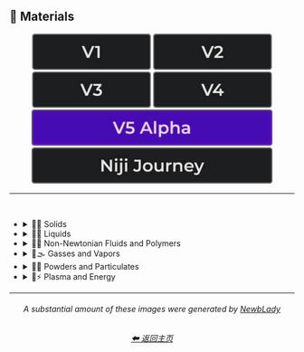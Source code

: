 <h2>🧱 Materials</h2>

<div align="center">

[<img src="/Images/Repo_Parts/Buttons/Version_Buttons/button_version_V1_inactive.webp?raw=true" alt="MidJourney V1" height="64" />](/Pages/MJ_V1/Style_Pages/Sphere/Materials.md)
[<img src="/Images/Repo_Parts/Buttons/Version_Buttons/button_version_V2_inactive.webp?raw=true" alt="MidJourney V2" height="64" />](/Pages/MJ_V2/Style_Pages/Sphere/Materials.md)
[<img src="/Images/Repo_Parts/Buttons/Version_Buttons/button_version_V3_inactive.webp?raw=true" alt="MidJourney V3" height="64" />](/Pages/MJ_V3/Style_Pages/Just_The_Style/Materials.md)
[<img src="/Images/Repo_Parts/Buttons/Version_Buttons/button_version_V4_inactive.webp?raw=true" alt="MidJourney V4" height="64" />](/Pages/MJ_V4/Style_Pages/Just_The_Style/Materials.md)
<br>
[<img src="/Images/Repo_Parts/Buttons/Version_Buttons/button_version_V5_Alpha_active_half.webp?raw=true" alt="MidJourney V5" height="64" />](/Pages/MJ_V5/Style_Pages/Just_The_Style/Materials.md)
[<img src="/Images/Repo_Parts/Buttons/Version_Buttons/button_version_niji_inactive_half.webp?raw=true" alt="Niji Journey" height="64" />](/Pages/Niji_Journey/Style_Pages/Materials.md)


</div>

<hr>
<br>


- <details><summary>🧱💎 Solids</summary><p>

  - <details><summary>🧱🌳 Wood and Paper</summary><p><div align="center">

	| Wooden |
	| :-: |
	| <img src="/Images/MJ_V5/V5_Alpha_1/Midjourney_Styles/Wooden.webp?raw=true" width="256" /> |

	<br>

	| Plywood | Particle-Board | Hardboard |
	| :-: | :-: | :-: |
	| <img src="/Images/MJ_V5/V5_Alpha_1/Midjourney_Styles/Plywood.webp?raw=true" width="256" /> | <img src="/Images/MJ_V5/V5_Alpha_1/Midjourney_Styles/Particle-Board.webp?raw=true" width="256" /> | <img src="/Images/MJ_V5/V5_Alpha_1/Midjourney_Styles/Hardboard.webp?raw=true" width="256" /> |

	<br>
	
	| Lumber | Planks | Wooden Planks |
	| :-: | :-: | :-: |
	| <img src="/Images/MJ_V5/V5_Alpha_1/Midjourney_Styles/Lumber.webp?raw=true" width="256" /> | <img src="/Images/MJ_V5/V5_Alpha_1/Midjourney_Styles/Planks.webp?raw=true" width="256" /> | <img src="/Images/MJ_V5/V5_Alpha_1/Midjourney_Styles/Wooden_Planks.webp?raw=true" width="256" /> |

	<br>
	
	| Cork | Sawdust | Nailed-Wood |
	| :-: | :-: | :-: |
	| <img src="/Images/MJ_V5/V5_Alpha_1/Midjourney_Styles/Cork.webp?raw=true" width="256" /> | <img src="/Images/MJ_V5/V5_Alpha_1/Midjourney_Styles/Sawdust.webp?raw=true" width="256" /> | <img src="/Images/MJ_V5/V5_Alpha_1/Midjourney_Styles/Nailed-Wood.webp?raw=true" width="256" /> |
	
	<br>

	| Wood Veneer | Spalting | Petrified Wood |
	| :-: | :-: | :-: |
	| <img src="/Images/MJ_V5/V5_Alpha_1/Midjourney_Styles/Wood_Veneer.webp?raw=true" width="256" /> | <img src="/Images/MJ_V5/V5_Alpha_1/Midjourney_Styles/Spalting.webp?raw=true" width="256" /> | <img src="/Images/MJ_V5/V5_Alpha_1/Midjourney_Styles/Petrified_Wood.webp?raw=true" width="256" /> |

	<br>
	
	| Oak-Wood | Maple-Wood | Acacia-Wood |
	| :-: | :-: | :-: |
	| <img src="/Images/MJ_V5/V5_Alpha_1/Midjourney_Styles/Oak-Wood.webp?raw=true" width="256" /> | <img src="/Images/MJ_V5/V5_Alpha_1/Midjourney_Styles/Maple-Wood.webp?raw=true" width="256" /> | <img src="/Images/MJ_V5/V5_Alpha_1/Midjourney_Styles/Acacia-Wood.webp?raw=true" width="256" /> |
	
	<br>
	
	| Pine-Wood | Cherry-Wood | Birch-Wood |
	| :-: | :-: | :-: |
	| <img src="/Images/MJ_V5/V5_Alpha_1/Midjourney_Styles/Pine-Wood.webp?raw=true" width="256" /> | <img src="/Images/MJ_V5/V5_Alpha_1/Midjourney_Styles/Cherry-Wood.webp?raw=true" width="256" /> | <img src="/Images/MJ_V5/V5_Alpha_1/Midjourney_Styles/Birch-Wood.webp?raw=true" width="256" /> |

	<br>
	
	| Cedar-Wood | Wood-Stain | Wooden Fence |
	| :-: | :-: | :-: |
	| <img src="/Images/MJ_V5/V5_Alpha_1/Midjourney_Styles/Cedar-Wood.webp?raw=true" width="256" /> | <img src="/Images/MJ_V5/V5_Alpha_1/Midjourney_Styles/Wood-Stain.webp?raw=true" width="256" /> | <img src="/Images/MJ_V5/V5_Alpha_1/Midjourney_Styles/Wooden_Fence.webp?raw=true" width="256" /> |
	
	<br>
	
	| Containerboard |
	| :-: |
	| <img src="/Images/MJ_V5/V5_Alpha_1/Midjourney_Styles/Containerboard.webp?raw=true" width="256" /> |

	<br>
	
	| Cardboard | Corrugated Fiberboard | Paperboard |
	| :-: | :-: | :-: |
	| <img src="/Images/MJ_V5/V5_Alpha_1/Midjourney_Styles/Cardboard.webp?raw=true" width="256" /> | <img src="/Images/MJ_V5/V5_Alpha_1/Midjourney_Styles/Corrugated_Fiberboard.webp?raw=true" width="256" /> | <img src="/Images/MJ_V5/V5_Alpha_1/Midjourney_Styles/Paperboard.webp?raw=true" width="256" /> |

	<br>
	
	| Cardstock | Paper | Construction Paper |
	| :-: | :-: | :-: |
	| <img src="/Images/MJ_V5/V5_Alpha_1/Midjourney_Styles/Cardstock.webp?raw=true" width="256" /> | <img src="/Images/MJ_V5/V5_Alpha_1/Midjourney_Styles/Paper.webp?raw=true" width="256" /> | <img src="/Images/MJ_V5/V5_Alpha_1/Midjourney_Styles/Construction_Paper.webp?raw=true" width="256" /> |

	<br>

	| Tracing Paper | Glassine | Post-It Note |
	| :-: | :-: | :-: |
	| <img src="/Images/MJ_V5/V5_Alpha_1/Midjourney_Styles/Tracing_Paper.webp?raw=true" width="256" /> | <img src="/Images/MJ_V5/V5_Alpha_1/Midjourney_Styles/Glassine.webp?raw=true" width="256" /> | <img src="/Images/MJ_V5/V5_Alpha_1/Midjourney_Styles/Post-It_Note.webp?raw=true" width="256" /> |

	<br>
	
	| Tissue Paper | Graph Paper | Kraft Paper |
	| :-: | :-: | :-: |
	| <img src="/Images/MJ_V5/V5_Alpha_1/Midjourney_Styles/Tissue_Paper.webp?raw=true" width="256" /> | <img src="/Images/MJ_V5/V5_Alpha_1/Midjourney_Styles/Graph_Paper.webp?raw=true" width="256" /> | <img src="/Images/MJ_V5/V5_Alpha_1/Midjourney_Styles/Kraft_Paper.webp?raw=true" width="256" /> |

	<br>

	| Tissue | Tissues |
	| :-: | :-: |
	| <img src="/Images/MJ_V5/V5_Alpha_1/Midjourney_Styles/Tissue.webp?raw=true" width="256" /> | <img src="/Images/MJ_V5/V5_Alpha_1/Midjourney_Styles/Tissues.webp?raw=true" width="256" /> |

	<br>

	| Wove Paper | Lokta Paper |
	| :-: | :-: |
	| <img src="/Images/MJ_V5/V5_Alpha_1/Midjourney_Styles/Wove_Paper.webp?raw=true" width="256" /> | <img src="/Images/MJ_V5/V5_Alpha_1/Midjourney_Styles/Lokta_Paper.webp?raw=true" width="256" /> |

	<br>


	| Washi | Vellum |
	| :-: | :-: |
	| <img src="/Images/MJ_V5/V5_Alpha_1/Midjourney_Styles/Washi.webp?raw=true" width="256" /> | <img src="/Images/MJ_V5/V5_Alpha_1/Midjourney_Styles/Vellum.webp?raw=true" width="256" /> |

	<br>
	
	| Papyrus | Ancient Egyptian Papyri |
	| :-: | :-: |
	| <img src="/Images/MJ_V5/V5_Alpha_1/Midjourney_Styles/Papyrus.webp?raw=true" width="256" /> | <img src="/Images/MJ_V5/V5_Alpha_1/Midjourney_Styles/Ancient_Egyptian_Papyri.webp?raw=true" width="256" /> |

	<br>

	| Manuscript Paper | Medieval Parchment |
	| :-: | :-: |
	| <img src="/Images/MJ_V5/V5_Alpha_1/Midjourney_Styles/Manuscript_Paper.webp?raw=true" width="256" /> | <img src="/Images/MJ_V5/V5_Alpha_1/Midjourney_Styles/Medieval_Parchment.webp?raw=true" width="256" /> |

	<br>
	
	| Toilet Paper | Paper Towel |
	| :-: | :-: |
	| <img src="/Images/MJ_V5/V5_Alpha_1/Midjourney_Styles/Toilet_Paper.webp?raw=true" width="256" /> | <img src="/Images/MJ_V5/V5_Alpha_1/Midjourney_Styles/Paper_Towel.webp?raw=true" width="256" /> |

	<br>
	
	| Hemp Fiber |
	| :-: |
	| <img src="/Images/MJ_V5/V5_Alpha_1/Midjourney_Styles/Hemp_Fiber.webp?raw=true" width="256" /> |

	<br>
	
	| Tar Paper |
	| :-: |
	| <img src="/Images/MJ_V5/V5_Alpha_1/Midjourney_Styles/Tar_Paper.webp?raw=true" width="256" /> |

	<br>

	| Seed Paper |
	| :-: |
	| <img src="/Images/MJ_V5/V5_Alpha_1/Midjourney_Styles/Seed_Paper.webp?raw=true" width="256" /> |

	</div></p></details>


  - <details><summary>🧱⛱ Soils</summary><p><div align="center">

	| Dust |
	| :-: |
	| <img src="/Images/MJ_V5/V5_Alpha_1/Midjourney_Styles/Dust.webp?raw=true" width="256" /> |

	</div></p></details>


  - <details><summary>🧱⛏ Stone and Minerals</summary><p><div align="center">

	| Stone | Cobblestone | Pebbles |
	| :-: | :-: | :-: |
	| <img src="/Images/MJ_V5/V5_Alpha_1/Midjourney_Styles/Stone.webp?raw=true" width="256" /> | <img src="/Images/MJ_V5/V5_Alpha_1/Midjourney_Styles/Cobblestone.webp?raw=true" width="256" /> | <img src="/Images/MJ_V5/V5_Alpha_1/Midjourney_Styles/Pebbles.webp?raw=true" width="256" /> |
	
	<br>
	
	| Rock | Rocky | Bedrock |
	| :-: | :-: | :-: |
	| <img src="/Images/MJ_V5/V5_Alpha_1/Midjourney_Styles/Rock.webp?raw=true" width="256" /> | <img src="/Images/MJ_V5/V5_Alpha_1/Midjourney_Styles/Rocky.webp?raw=true" width="256" /> | <img src="/Images/MJ_V5/V5_Alpha_1/Midjourney_Styles/Bedrock.webp?raw=true" width="256" /> |
	
	<br>
	
	| Sandstone | Basalt | Flint |
	| :-: | :-: | :-: |
	| <img src="/Images/MJ_V5/V5_Alpha_1/Midjourney_Styles/Sandstone.webp?raw=true" width="256" /> | <img src="/Images/MJ_V5/V5_Alpha_1/Midjourney_Styles/Basalt.webp?raw=true" width="256" /> | <img src="/Images/MJ_V5/V5_Alpha_1/Midjourney_Styles/Flint.webp?raw=true" width="256" /> |
	
	<br>
	
	| Marble | Gypsum | Borax |
	| :-: | :-: | :-: |
	| <img src="/Images/MJ_V5/V5_Alpha_1/Midjourney_Styles/Marble.webp?raw=true" width="256" /> | <img src="/Images/MJ_V5/V5_Alpha_1/Midjourney_Styles/Gypsum.webp?raw=true" width="256" /> | <img src="/Images/MJ_V5/V5_Alpha_1/Midjourney_Styles/Borax.webp?raw=true" width="256" /> |
	
	<br>
	
	| Granite | Diorite | Andesite |
	| :-: | :-: | :-: |
	| <img src="/Images/MJ_V5/V5_Alpha_1/Midjourney_Styles/Granite.webp?raw=true" width="256" /> | <img src="/Images/MJ_V5/V5_Alpha_1/Midjourney_Styles/Diorite.webp?raw=true" width="256" /> | <img src="/Images/MJ_V5/V5_Alpha_1/Midjourney_Styles/Andesite.webp?raw=true" width="256" /> |

	<br>
	
	| Coal | Sulfur | Slag |
	| :-: | :-: | :-: |
	| <img src="/Images/MJ_V5/V5_Alpha_1/Midjourney_Styles/Coal.webp?raw=true" width="256" /> | <img src="/Images/MJ_V5/V5_Alpha_1/Midjourney_Styles/Sulfur.webp?raw=true" width="256" /> | <img src="/Images/MJ_V5/V5_Alpha_1/Midjourney_Styles/Slag.webp?raw=true" width="256" /> |
	
	<br>

	| Slate | Limestone | Sodalime |
	| :-: | :-: | :-: |
	| <img src="/Images/MJ_V5/V5_Alpha_1/Midjourney_Styles/Slate.webp?raw=true" width="256" /> | <img src="/Images/MJ_V5/V5_Alpha_1/Midjourney_Styles/Limestone.webp?raw=true" width="256" /> | <img src="/Images/MJ_V5/V5_Alpha_1/Midjourney_Styles/Sodalime.webp?raw=true" width="256" /> |
	
	<br>
	
	| Travertine |
	| :-: |
	| <img src="/Images/MJ_V5/V5_Alpha_1/Midjourney_Styles/Travertine.webp?raw=true" width="256" /> |

	<br>
	
	| Carbon Fiber | Graphene | Carbon Nanotubes |
	| :-: | :-: | :-: |
	| <img src="/Images/MJ_V5/V5_Alpha_1/Midjourney_Styles/Carbon_Fiber.webp?raw=true" width="256" /> | <img src="/Images/MJ_V5/V5_Alpha_1/Midjourney_Styles/Graphene.webp?raw=true" width="256" /> | <img src="/Images/MJ_V5/V5_Alpha_1/Midjourney_Styles/Carbon_Nanotubes.webp?raw=true" width="256" /> |

	<br>
	
	| Concrete | Sidewalk |
	| :-: | :-: |
	| <img src="/Images/MJ_V5/V5_Alpha_1/Midjourney_Styles/Concrete.webp?raw=true" width="256" /> | <img src="/Images/MJ_V5/V5_Alpha_1/Midjourney_Styles/Sidewalk.webp?raw=true" width="256" /> |

	<br>
	
	| Asphalt | Road | Stone Tablet |
	| :-: | :-: | :-: |
	| <img src="/Images/MJ_V5/V5_Alpha_1/Midjourney_Styles/Asphalt.webp?raw=true" width="256" /> | <img src="/Images/MJ_V5/V5_Alpha_1/Midjourney_Styles/Road.webp?raw=true" width="256" /> | <img src="/Images/MJ_V5/V5_Alpha_1/Midjourney_Styles/Stone_Tablet.webp?raw=true" width="256" /> |

	<br>
	
	| Brick | Terracotta | Pottery |
	| :-: | :-: | :-: |
	| <img src="/Images/MJ_V5/V5_Alpha_1/Midjourney_Styles/Brick.webp?raw=true" width="256" /> | <img src="/Images/MJ_V5/V5_Alpha_1/Midjourney_Styles/Terracotta.webp?raw=true" width="256" /> | <img src="/Images/MJ_V5/V5_Alpha_1/Midjourney_Styles/Pottery.webp?raw=true" width="256" /> |
	
	<br>
	
	| Ceramic | Enamel | Tile |
	| :-: | :-: | :-: |
	| <img src="/Images/MJ_V5/V5_Alpha_1/Midjourney_Styles/Ceramic.webp?raw=true" width="256" /> | <img src="/Images/MJ_V5/V5_Alpha_1/Midjourney_Styles/Enamel.webp?raw=true" width="256" /> | <img src="/Images/MJ_V5/V5_Alpha_1/Midjourney_Styles/Tile.webp?raw=true" width="256" /> |
	
	<br>
	
	| Fossil |
	| :-: |
	| <img src="/Images/MJ_V5/V5_Alpha_1/Midjourney_Styles/Fossil.webp?raw=true" width="256" /> |

	</div></p></details>


  - <details><summary>🧱☄ Meteorite and Geode</summary><p><div align="center">

	| Meteorite |
	| :-: |
	| <img src="/Images/MJ_V5/V5_Alpha_1/Midjourney_Styles/Meteorite.webp?raw=true" width="256" /> |

	<br>

	| Fluorescent Dugway Geode |
	| :-: |
	| <img src="/Images/MJ_V5/V5_Alpha_1/Midjourney_Styles/Fluorescent_Dugway_Geode.webp?raw=true" width="256" /> |

	</div></p></details>


  - <details><summary>🧱🔩 Metal</summary><p><div align="center">

	| Metallic | Metal | Liquid Metal |
	| :-: | :-: | :-: |
	| <img src="/Images/MJ_V5/V5_Alpha_1/Midjourney_Styles/Metallic.webp?raw=true" width="256" /> | <img src="/Images/MJ_V5/V5_Alpha_1/Midjourney_Styles/Metal.webp?raw=true" width="256" /> | <img src="/Images/MJ_V5/V5_Alpha_1/Midjourney_Styles/Liquid_Metal.webp?raw=true" width="256" /> |
	
	<br>
	
	| Foil | Rusty | Tarnish |
	| :-: | :-: | :-: |
	| <img src="/Images/MJ_V5/V5_Alpha_1/Midjourney_Styles/Foil.webp?raw=true" width="256" /> | <img src="/Images/MJ_V5/V5_Alpha_1/Midjourney_Styles/Rusty.webp?raw=true" width="256" /> | <img src="/Images/MJ_V5/V5_Alpha_1/Midjourney_Styles/Tarnish.webp?raw=true" width="256" /> |
	
	<br>
	
	| Pewter | Copper | Tin |
	| :-: | :-: | :-: |
	| <img src="/Images/MJ_V5/V5_Alpha_1/Midjourney_Styles/Pewter.webp?raw=true" width="256" /> | <img src="/Images/MJ_V5/V5_Alpha_1/Midjourney_Styles/Copper.webp?raw=true" width="256" /> | <img src="/Images/MJ_V5/V5_Alpha_1/Midjourney_Styles/Tin.webp?raw=true" width="256" /> |
	
	<br>
	
	| Aluminum | Brushed Aluminum |
	| :-: | :-: |
	| <img src="/Images/MJ_V5/V5_Alpha_1/Midjourney_Styles/Aluminum.webp?raw=true" width="256" /> | <img src="/Images/MJ_V5/V5_Alpha_1/Midjourney_Styles/Brushed_Aluminum.webp?raw=true" width="256" /> |
	
	<br>

	| Bronze | Brass | Tarnished Brass |
	| :-: | :-: | :-: |
	| <img src="/Images/MJ_V5/V5_Alpha_1/Midjourney_Styles/Bronze.webp?raw=true" width="256" /> | <img src="/Images/MJ_V5/V5_Alpha_1/Midjourney_Styles/Brass.webp?raw=true" width="256" /> | <img src="/Images/MJ_V5/V5_Alpha_1/Midjourney_Styles/Tarnished_Brass.webp?raw=true" width="256" /> |
	
	<br>
	
	| Iron | Wrought Iron |
	| :-: | :-: |
	| <img src="/Images/MJ_V5/V5_Alpha_1/Midjourney_Styles/Iron.webp?raw=true" width="256" /> | <img src="/Images/MJ_V5/V5_Alpha_1/Midjourney_Styles/Wrought_Iron.webp?raw=true" width="256" /> |
	
	<br>
	
	| Steel | Stainless Steel | Damascus Steel |
	| :-: | :-: | :-: |
	| <img src="/Images/MJ_V5/V5_Alpha_1/Midjourney_Styles/Steel.webp?raw=true" width="256" /> | <img src="/Images/MJ_V5/V5_Alpha_1/Midjourney_Styles/Stainless_Steel.webp?raw=true" width="256" /> | <img src="/Images/MJ_V5/V5_Alpha_1/Midjourney_Styles/Damascus_Steel.webp?raw=true" width="256" /> |
	
	<br>
	
	| Titanium | Anodized Titanium | Damascus Titanium |
	| :-: | :-: | :-: |
	| <img src="/Images/MJ_V5/V5_Alpha_1/Midjourney_Styles/Titanium.webp?raw=true" width="256" /> | <img src="/Images/MJ_V5/V5_Alpha_1/Midjourney_Styles/Anodized_Titanium.webp?raw=true" width="256" /> | <img src="/Images/MJ_V5/V5_Alpha_1/Midjourney_Styles/Damascus_Titanium.webp?raw=true" width="256" /> |

	<br>
	
	| Silver | Sterling Silver | Sterling |
	| :-: | :-: | :-: |
	| <img src="/Images/MJ_V5/V5_Alpha_1/Midjourney_Styles/Silver.webp?raw=true" width="256" /> | <img src="/Images/MJ_V5/V5_Alpha_1/Midjourney_Styles/Sterling_Silver.webp?raw=true" width="256" /> | <img src="/Images/MJ_V5/V5_Alpha_1/Midjourney_Styles/Sterling.webp?raw=true" width="256" /> |
	
	<br>

	| Tarnished Silver |
	| :-: |
	| <img src="/Images/MJ_V5/V5_Alpha_1/Midjourney_Styles/Tarnished_Silver.webp?raw=true" width="256" /> |
	
	<br>

	| Gold | Rose-Gold | Tarnished Gold |
	| :-: | :-: | :-: |
	| <img src="/Images/MJ_V5/V5_Alpha_1/Midjourney_Styles/Gold.webp?raw=true" width="256" /> | <img src="/Images/MJ_V5/V5_Alpha_1/Midjourney_Styles/Rose-Gold.webp?raw=true" width="256" /> | <img src="/Images/MJ_V5/V5_Alpha_1/Midjourney_Styles/Tarnished_Gold.webp?raw=true" width="256" /> |

	<br>

	| Platinum |
	| :-: |
	| <img src="/Images/MJ_V5/V5_Alpha_1/Midjourney_Styles/Platinum.webp?raw=true" width="256" /> |

	<br>
	
	| Chromium | Chrome |
	| :-: | :-: |
	| <img src="/Images/MJ_V5/V5_Alpha_1/Midjourney_Styles/Chromium.webp?raw=true" width="256" /> | <img src="/Images/MJ_V5/V5_Alpha_1/Midjourney_Styles/Chrome.webp?raw=true" width="256" /> |

	<br>

	| Bismuth | Bismuth Crystals |
	| :-: | :-: |
	| <img src="/Images/MJ_V5/V5_Alpha_1/Midjourney_Styles/Bismuth.webp?raw=true" width="256" /> | <img src="/Images/MJ_V5/V5_Alpha_1/Midjourney_Styles/Bismuth_Crystals.webp?raw=true" width="256" /> |
	
	<br>

	| Liquid Bismuth | Melted Bismuth |
	| :-: | :-: |
	| <img src="/Images/MJ_V5/V5_Alpha_1/Midjourney_Styles/Liquid_Bismuth.webp?raw=true" width="256" /> | <img src="/Images/MJ_V5/V5_Alpha_1/Midjourney_Styles/Melted_Bismuth.webp?raw=true" width="256" /> |
	
	<br>

	| Mercury | Mercury Metal |
	| :-: | :-: |
	| <img src="/Images/MJ_V5/V5_Alpha_1/Midjourney_Styles/Mercury.webp?raw=true" width="256" /> | <img src="/Images/MJ_V5/V5_Alpha_1/Midjourney_Styles/Mercury_Metal.webp?raw=true" width="256" /> |
	
	<br>
	
	| Molten Mercury | Molten Mercury Metal |
	| :-: | :-: |
	| <img src="/Images/MJ_V5/V5_Alpha_1/Midjourney_Styles/Molten_Mercury.webp?raw=true" width="256" /> | <img src="/Images/MJ_V5/V5_Alpha_1/Midjourney_Styles/Molten_Mercury_Metal.webp?raw=true" width="256" /> |
	
	<br>
	
	| Gallium | Melted Gallium |
	| :-: | :-: |
	| <img src="/Images/MJ_V5/V5_Alpha_1/Midjourney_Styles/Gallium.webp?raw=true" width="256" /> | <img src="/Images/MJ_V5/V5_Alpha_1/Midjourney_Styles/Melted_Gallium.webp?raw=true" width="256" /> |

	<br>

	| Indium | Melted Indium |
	| :-: | :-: |
	| <img src="/Images/MJ_V5/V5_Alpha_1/Midjourney_Styles/Indium.webp?raw=true" width="256" /> | <img src="/Images/MJ_V5/V5_Alpha_1/Midjourney_Styles/Melted_Indium.webp?raw=true" width="256" /> |


	| Magnesium | Zinc |
	| :-: | :-: |
	| <img src="/Images/MJ_V5/V5_Alpha_1/Midjourney_Styles/Magnesium.webp?raw=true" width="256" /> | <img src="/Images/MJ_V5/V5_Alpha_1/Midjourney_Styles/Zinc.webp?raw=true" width="256" /> |

	<br>
	
	| Lead | Tungsten | Cobalt |
	| :-: | :-: | :-: |
	| <img src="/Images/MJ_V5/V5_Alpha_1/Midjourney_Styles/Lead.webp?raw=true" width="256" /> | <img src="/Images/MJ_V5/V5_Alpha_1/Midjourney_Styles/Tungsten.webp?raw=true" width="256" /> | <img src="/Images/MJ_V5/V5_Alpha_1/Midjourney_Styles/Cobalt.webp?raw=true" width="256" /> |
	
	<br>
	
	| Zirconium | Cubic Zirconium |
	| :-: | :-: |
	| <img src="/Images/MJ_V5/V5_Alpha_1/Midjourney_Styles/Zirconium.webp?raw=true" width="256" /> | <img src="/Images/MJ_V5/V5_Alpha_1/Midjourney_Styles/Cubic_Zirconium.webp?raw=true" width="256" /> |
	
	<br>
	
	| Sodium | Potassium | Uranium |
	| :-: | :-: | :-: |
	| <img src="/Images/MJ_V5/V5_Alpha_1/Midjourney_Styles/Sodium.webp?raw=true" width="256" /> | <img src="/Images/MJ_V5/V5_Alpha_1/Midjourney_Styles/Potassium.webp?raw=true" width="256" /> | <img src="/Images/MJ_V5/V5_Alpha_1/Midjourney_Styles/Uranium.webp?raw=true" width="256" /> |
	
	<br>
	
	| Iron Filings | Copper-Sulfate | Metal Foam |
	| :-: | :-: | :-: |
	| <img src="/Images/MJ_V5/V5_Alpha_1/Midjourney_Styles/Iron_Filings.webp?raw=true" width="256" /> | <img src="/Images/MJ_V5/V5_Alpha_1/Midjourney_Styles/Copper-Sulfate.webp?raw=true" width="256" /> | <img src="/Images/MJ_V5/V5_Alpha_1/Midjourney_Styles/Metal_Foam.webp?raw=true" width="256" /> |
	
	<br>
	
	| Solder | Metallic Fiber | Armature Wire |
	| :-: | :-: | :-: |
	| <img src="/Images/MJ_V5/V5_Alpha_1/Midjourney_Styles/Solder.webp?raw=true" width="256" /> | <img src="/Images/MJ_V5/V5_Alpha_1/Midjourney_Styles/Metallic_Fiber.webp?raw=true" width="256" /> | <img src="/Images/MJ_V5/V5_Alpha_1/Midjourney_Styles/Armature_Wire.webp?raw=true" width="256" /> |

	<br>

	| Chain | Chain-Link |
	| :-: | :-: |
	| <img src="/Images/MJ_V5/V5_Alpha_1/Midjourney_Styles/Chain.webp?raw=true" width="256" /> | <img src="/Images/MJ_V5/V5_Alpha_1/Midjourney_Styles/Chain-Link.webp?raw=true" width="256" /> |
	
	<br>
	
	| Barbwire |
	| :-: |
	| <img src="/Images/MJ_V5/V5_Alpha_1/Midjourney_Styles/Barbwire.webp?raw=true" width="256" /> |

	<br>

	| Fence | Chicken Wire | Chain-Link Fence |
	| :-: | :-: | :-: |
	| <img src="/Images/MJ_V5/V5_Alpha_1/Midjourney_Styles/Fence.webp?raw=true" width="256" /> | <img src="/Images/MJ_V5/V5_Alpha_1/Midjourney_Styles/Chicken_Wire.webp?raw=true" width="256" /> | <img src="/Images/MJ_V5/V5_Alpha_1/Midjourney_Styles/Chain-Link_Fence.webp?raw=true" width="256" /> |


	</div></p></details>


  - <details><summary>🧱💎 Glass and Crystal</summary><p><div align="center">

	| Glassy | Stained Glass | Stained Glass Windows |
	| :-: | :-: | :-: |
	| <img src="/Images/MJ_V5/V5_Alpha_1/Midjourney_Styles/Glassy.webp?raw=true" width="256" /> | <img src="/Images/MJ_V5/V5_Alpha_1/Midjourney_Styles/Stained_Glass.webp?raw=true" width="256" /> | <img src="/Images/MJ_V5/V5_Alpha_1/Midjourney_Styles/Stained_Glass_Windows.webp?raw=true" width="256" /> |
	
	<br>
	
	| Seaglass | Obsidian |
	| :-: | :-: |
	| <img src="/Images/MJ_V5/V5_Alpha_1/Midjourney_Styles/Seaglass.webp?raw=true" width="256" /> | <img src="/Images/MJ_V5/V5_Alpha_1/Midjourney_Styles/Obsidian.webp?raw=true" width="256" /> |
	
	<br>

	| Mirror | Mirrored | Hall of Mirrors |
	| :-: | :-: | :-: |
	| <img src="/Images/MJ_V5/V5_Alpha_1/Midjourney_Styles/Mirror.webp?raw=true" width="256" /> | <img src="/Images/MJ_V5/V5_Alpha_1/Midjourney_Styles/Mirrored.webp?raw=true" width="256" /> | <img src="/Images/MJ_V5/V5_Alpha_1/Midjourney_Styles/Hall_of_Mirrors.webp?raw=true" width="256" /> |

	<br>
	
	| Fiberglass | Glass Fiber |
	| :-: | :-: |
	| <img src="/Images/MJ_V5/V5_Alpha_1/Midjourney_Styles/Fiberglass.webp?raw=true" width="256" /> | <img src="/Images/MJ_V5/V5_Alpha_1/Midjourney_Styles/Glass_Fiber.webp?raw=true" width="256" /> |
	
	<br>
	
	| Glass and Crystals | Crystalline |
	| :-: | :-: |
	| <img src="/Images/MJ_V5/V5_Alpha_1/Midjourney_Styles/Glass_and_Crystals.webp?raw=true" width="256" /> | <img src="/Images/MJ_V5/V5_Alpha_1/Midjourney_Styles/Crystalline.webp?raw=true" width="256" /> |
	
	<br>

	| Diamond | Herkimer Diamond | Amethyst |
	| :-: | :-: | :-: |
	| <img src="/Images/MJ_V5/V5_Alpha_1/Midjourney_Styles/Diamond.webp?raw=true" width="256" /> | <img src="/Images/MJ_V5/V5_Alpha_1/Midjourney_Styles/Herkimer_Diamond.webp?raw=true" width="256" /> | <img src="/Images/MJ_V5/V5_Alpha_1/Midjourney_Styles/Amethyst.webp?raw=true" width="256" /> |

	<br>

	| Quartz | Smoky Quartz | Milky Quartz |
	| :-: | :-: | :-: |
	| <img src="/Images/MJ_V5/V5_Alpha_1/Midjourney_Styles/Quartz.webp?raw=true" width="256" /> | <img src="/Images/MJ_V5/V5_Alpha_1/Midjourney_Styles/Smoky_Quartz.webp?raw=true" width="256" /> | <img src="/Images/MJ_V5/V5_Alpha_1/Midjourney_Styles/Milky_Quartz.webp?raw=true" width="256" /> |

	<br>

	| Rose Quartz | Rutilated Quartz | Sceptred Quartz |
	| :-: | :-: | :-: |
	| <img src="/Images/MJ_V5/V5_Alpha_1/Midjourney_Styles/Rose_Quartz.webp?raw=true" width="256" /> | <img src="/Images/MJ_V5/V5_Alpha_1/Midjourney_Styles/Rutilated_Quartz.webp?raw=true" width="256" /> | <img src="/Images/MJ_V5/V5_Alpha_1/Midjourney_Styles/Sceptred_Quartz.webp?raw=true" width="256" /> |

	<br>

	| Ruby | Sapphire | Emerald |
	| :-: | :-: | :-: |
	| <img src="/Images/MJ_V5/V5_Alpha_1/Midjourney_Styles/Ruby.webp?raw=true" width="256" /> | <img src="/Images/MJ_V5/V5_Alpha_1/Midjourney_Styles/Sapphire.webp?raw=true" width="256" /> | <img src="/Images/MJ_V5/V5_Alpha_1/Midjourney_Styles/Emerald.webp?raw=true" width="256" /> |

	<br>

	| Pearl | Citrine | Fluorite |
	| :-: | :-: | :-: |
	| <img src="/Images/MJ_V5/V5_Alpha_1/Midjourney_Styles/Pearl.webp?raw=true" width="256" /> | <img src="/Images/MJ_V5/V5_Alpha_1/Midjourney_Styles/Citrine.webp?raw=true" width="256" /> | <img src="/Images/MJ_V5/V5_Alpha_1/Midjourney_Styles/Fluorite.webp?raw=true" width="256" /> |

	<br>
	
	| Lapis Lazuli | Onyx | Selenite |
	| :-: | :-: | :-: |
	| <img src="/Images/MJ_V5/V5_Alpha_1/Midjourney_Styles/Lapis_Lazuli.webp?raw=true" width="256" /> | <img src="/Images/MJ_V5/V5_Alpha_1/Midjourney_Styles/Onyx.webp?raw=true" width="256" /> | <img src="/Images/MJ_V5/V5_Alpha_1/Midjourney_Styles/Selenite.webp?raw=true" width="256" /> |
	
	<br>
	
	| Jasper | Opal | Opalite |
	| :-: | :-: | :-: |
	| <img src="/Images/MJ_V5/V5_Alpha_1/Midjourney_Styles/Jasper.webp?raw=true" width="256" /> | <img src="/Images/MJ_V5/V5_Alpha_1/Midjourney_Styles/Opal.webp?raw=true" width="256" /> | <img src="/Images/MJ_V5/V5_Alpha_1/Midjourney_Styles/Opalite.webp?raw=true" width="256" /> |
	
	<br>
	
	| Topaz | Agate | Carnelian |
	| :-: | :-: | :-: |
	| <img src="/Images/MJ_V5/V5_Alpha_1/Midjourney_Styles/Topaz.webp?raw=true" width="256" /> | <img src="/Images/MJ_V5/V5_Alpha_1/Midjourney_Styles/Agate.webp?raw=true" width="256" /> | <img src="/Images/MJ_V5/V5_Alpha_1/Midjourney_Styles/Carnelian.webp?raw=true" width="256" /> |
	
	<br>
	
	| Ametrine | Aventurine |
	| :-: | :-: |
	| <img src="/Images/MJ_V5/V5_Alpha_1/Midjourney_Styles/Ametrine.webp?raw=true" width="256" /> | <img src="/Images/MJ_V5/V5_Alpha_1/Midjourney_Styles/Aventurine.webp?raw=true" width="256" /> |

	<br>

	| Talc | Talcum Powder | Tridymite |
	| :-: | :-: | :-: |
	| <img src="/Images/MJ_V5/V5_Alpha_1/Midjourney_Styles/Talc.webp?raw=true" width="256" /> | <img src="/Images/MJ_V5/V5_Alpha_1/Midjourney_Styles/Talcum_Powder.webp?raw=true" width="256" /> | <img src="/Images/MJ_V5/V5_Alpha_1/Midjourney_Styles/Tridymite.webp?raw=true" width="256" /> |
	
	<br>
	
	| Moganite | Stibnite |
	| :-: | :-: |
	| <img src="/Images/MJ_V5/V5_Alpha_1/Midjourney_Styles/Moganite.webp?raw=true" width="256" /> | <img src="/Images/MJ_V5/V5_Alpha_1/Midjourney_Styles/Stibnite.webp?raw=true" width="256" /> |
	
	<br>
	
	| Marcasite |
	| :-: |
	| <img src="/Images/MJ_V5/V5_Alpha_1/Midjourney_Styles/Marcasite.webp?raw=true" width="256" /> |
	
	<br>
	
	| Chalcedony |
	| :-: |
	| <img src="/Images/MJ_V5/V5_Alpha_1/Midjourney_Styles/Chalcedony.webp?raw=true" width="256" /> |
	
	<br>
	
	| Jewelry |
	| :-: |
	| <img src="/Images/MJ_V5/V5_Alpha_1/Midjourney_Styles/Jewelry.webp?raw=true" width="256" /> |

	</div></p></details>


  - <details><summary>🧱🧶 Cloth</summary><p><div align="center">

	| Cloth | Cotton | Polyester |
	| :-: | :-: | :-: |
	| <img src="/Images/MJ_V5/V5_Alpha_1/Midjourney_Styles/Cloth.webp?raw=true" width="256" /> | <img src="/Images/MJ_V5/V5_Alpha_1/Midjourney_Styles/Cotton.webp?raw=true" width="256" /> | <img src="/Images/MJ_V5/V5_Alpha_1/Midjourney_Styles/Polyester.webp?raw=true" width="256" /> |
	
	<br>
	
	| Twine |
	| :-: |
	| <img src="/Images/MJ_V5/V5_Alpha_1/Midjourney_Styles/Twine.webp?raw=true" width="256" /> |
	
	<br>

	| Silk |
	| :-: |
	| <img src="/Images/MJ_V5/V5_Alpha_1/Midjourney_Styles/Silk.webp?raw=true" width="256" /> |

	<br>
	
	| Denim | Khaki |
	| :-: | :-: |
	| <img src="/Images/MJ_V5/V5_Alpha_1/Midjourney_Styles/Denim.webp?raw=true" width="256" /> | <img src="/Images/MJ_V5/V5_Alpha_1/Midjourney_Styles/Khaki.webp?raw=true" width="256" /> |
	
	<br>
	
	| Leather | Felt | Felt Cloth |
	| :-: | :-: | :-: |
	| <img src="/Images/MJ_V5/V5_Alpha_1/Midjourney_Styles/Leather.webp?raw=true" width="256" /> | <img src="/Images/MJ_V5/V5_Alpha_1/Midjourney_Styles/Felt.webp?raw=true" width="256" /> | <img src="/Images/MJ_V5/V5_Alpha_1/Midjourney_Styles/Felt_Cloth.webp?raw=true" width="256" /> |

	<br>
	
	| Linen | Velvet | Corduroy |
	| :-: | :-: | :-: |
	| <img src="/Images/MJ_V5/V5_Alpha_1/Midjourney_Styles/Linen.webp?raw=true" width="256" /> | <img src="/Images/MJ_V5/V5_Alpha_1/Midjourney_Styles/Velvet.webp?raw=true" width="256" /> | <img src="/Images/MJ_V5/V5_Alpha_1/Midjourney_Styles/Corduroy.webp?raw=true" width="256" /> |

	<br>

	| Microfiber | Fibers | Memory Foam |
	| :-: | :-: | :-: |
	| <img src="/Images/MJ_V5/V5_Alpha_1/Midjourney_Styles/Microfiber.webp?raw=true" width="256" /> | <img src="/Images/MJ_V5/V5_Alpha_1/Midjourney_Styles/Fibers.webp?raw=true" width="256" /> | <img src="/Images/MJ_V5/V5_Alpha_1/Midjourney_Styles/Memory_Foam.webp?raw=true" width="256" /> |	

	<br>

	| Nylon | Polyamide |
	| :-: | :-: |
	| <img src="/Images/MJ_V5/V5_Alpha_1/Midjourney_Styles/Nylon.webp?raw=true" width="256" /> | <img src="/Images/MJ_V5/V5_Alpha_1/Midjourney_Styles/Polyamide.webp?raw=true" width="256" /> |
	
	<br>
	
	| Kevlar | Rayon |
	| :-: | :-: |
	| <img src="/Images/MJ_V5/V5_Alpha_1/Midjourney_Styles/Kevlar.webp?raw=true" width="256" /> | <img src="/Images/MJ_V5/V5_Alpha_1/Midjourney_Styles/Rayon.webp?raw=true" width="256" /> |
	
	<br>
	
	| Swanskin Cloth | Tansukh Cloth |
	| :-: | :-: |
	| <img src="/Images/MJ_V5/V5_Alpha_1/Midjourney_Styles/Swanskin_Cloth.webp?raw=true" width="256" /> | <img src="/Images/MJ_V5/V5_Alpha_1/Midjourney_Styles/Tansukh_Cloth.webp?raw=true" width="256" /> |
	
	<br>
	
	| Jute Cloth | Barkcloth |
	| :-: | :-: |
	| <img src="/Images/MJ_V5/V5_Alpha_1/Midjourney_Styles/Jute_Cloth.webp?raw=true" width="256" /> | <img src="/Images/MJ_V5/V5_Alpha_1/Midjourney_Styles/Barkcloth.webp?raw=true" width="256" /> |

	<br>
	
	| Quilt | Blanket | Pillow |
	| :-: | :-: | :-: |
	| <img src="/Images/MJ_V5/V5_Alpha_1/Midjourney_Styles/Quilt.webp?raw=true" width="256" /> | <img src="/Images/MJ_V5/V5_Alpha_1/Midjourney_Styles/Blanket.webp?raw=true" width="256" /> | <img src="/Images/MJ_V5/V5_Alpha_1/Midjourney_Styles/Pillow.webp?raw=true" width="256" /> |
	
	<br>

	| Rug | Carpet |
	| :-: | :-: |
	| <img src="/Images/MJ_V5/V5_Alpha_1/Midjourney_Styles/Rug.webp?raw=true" width="256" /> | <img src="/Images/MJ_V5/V5_Alpha_1/Midjourney_Styles/Carpet.webp?raw=true" width="256" /> |

	<br>
	
	| Persian Rug | Qom Rug |
	| :-: | :-: |
	| <img src="/Images/MJ_V5/V5_Alpha_1/Midjourney_Styles/Persian_Rug.webp?raw=true" width="256" /> | <img src="/Images/MJ_V5/V5_Alpha_1/Midjourney_Styles/Qom_Rug.webp?raw=true" width="256" /> |

	<br>

	| Yarn | Knitted | Crochet |
	| :-: | :-: | :-: |
	| <img src="/Images/MJ_V5/V5_Alpha_1/Midjourney_Styles/Yarn.webp?raw=true" width="256" /> | <img src="/Images/MJ_V5/V5_Alpha_1/Midjourney_Styles/Knitted.webp?raw=true" width="256" /> | <img src="/Images/MJ_V5/V5_Alpha_1/Midjourney_Styles/Crochet.webp?raw=true" width="256" /> |
	
	<br>

	| Cross Stich | Needle Point | Embroidery |
	| :-: | :-: | :-: |
	| <img src="/Images/MJ_V5/V5_Alpha_1/Midjourney_Styles/Cross_Stich.webp?raw=true" width="256" /> | <img src="/Images/MJ_V5/V5_Alpha_1/Midjourney_Styles/Needle_Point.webp?raw=true" width="256" /> | <img src="/Images/MJ_V5/V5_Alpha_1/Midjourney_Styles/Embroidery.webp?raw=true" width="256" /> |
	
	<br>

	| Applique | Lace | Macrame |
	| :-: | :-: | :-: |
	| <img src="/Images/MJ_V5/V5_Alpha_1/Midjourney_Styles/Applique.webp?raw=true" width="256" /> | <img src="/Images/MJ_V5/V5_Alpha_1/Midjourney_Styles/Lace.webp?raw=true" width="256" /> | <img src="/Images/MJ_V5/V5_Alpha_1/Midjourney_Styles/Macrame.webp?raw=true" width="256" /> |

	<br>
	
	| Patch |
	| :-: |
	| <img src="/Images/MJ_V5/V5_Alpha_1/Midjourney_Styles/Patch.webp?raw=true" width="256" /> |
	
	<br>
	
	| Weave | Weaving | Quilling |
	| :-: | :-: | :-: |
	| <img src="/Images/MJ_V5/V5_Alpha_1/Midjourney_Styles/Weave.webp?raw=true" width="256" /> | <img src="/Images/MJ_V5/V5_Alpha_1/Midjourney_Styles/Weaving.webp?raw=true" width="256" /> | <img src="/Images/MJ_V5/V5_Alpha_1/Midjourney_Styles/Quilling.webp?raw=true" width="256" /> |

	<br>

	| Net | Netting |
	| :-: | :-: |
	| <img src="/Images/MJ_V5/V5_Alpha_1/Midjourney_Styles/Net.webp?raw=true" width="256" /> | <img src="/Images/MJ_V5/V5_Alpha_1/Midjourney_Styles/Netting.webp?raw=true" width="256" /> |

	<br>
	
	| Spider Web |
	| :-: |
	| <img src="/Images/MJ_V5/V5_Alpha_1/Midjourney_Styles/Spider_Web.webp?raw=true" width="256" /> |

	</div></p></details>


  - <details><summary>🧱🍮 Gelatinous and Spongy</summary><p><div align="center">
	
	| Gelatinous | Sponge | Spongy |
	| :-: | :-: | :-: |
	| <img src="/Images/MJ_V5/V5_Alpha_1/Midjourney_Styles/Gelatinous.webp?raw=true" width="256" /> | <img src="/Images/MJ_V5/V5_Alpha_1/Midjourney_Styles/Sponge.webp?raw=true" width="256" /> | <img src="/Images/MJ_V5/V5_Alpha_1/Midjourney_Styles/Spongy.webp?raw=true" width="256" /> |

	</div></p></details>

  - <details><summary>🧱🕯 Wax</summary><p><div align="center">

	| Wax | Wax Paper | Shellac |
	| :-: | :-: | :-: |
	| <img src="/Images/MJ_V5/V5_Alpha_1/Midjourney_Styles/Wax.webp?raw=true" width="256" /> | <img src="/Images/MJ_V5/V5_Alpha_1/Midjourney_Styles/Wax_Paper.webp?raw=true" width="256" /> | <img src="/Images/MJ_V5/V5_Alpha_1/Midjourney_Styles/Shellac.webp?raw=true" width="256" /> |
	
	<br>
	
	| Carnauba Wax | Candelilla Wax | Paraffin Wax |
	| :-: | :-: | :-: |
	| <img src="/Images/MJ_V5/V5_Alpha_1/Midjourney_Styles/Carnauba_Wax.webp?raw=true" width="256" /> | <img src="/Images/MJ_V5/V5_Alpha_1/Midjourney_Styles/Candelilla_Wax.webp?raw=true" width="256" /> | <img src="/Images/MJ_V5/V5_Alpha_1/Midjourney_Styles/Paraffin_Wax.webp?raw=true" width="256" /> |

	</div></p></details>


  - <details><summary>🧱🧊 Ice and Snow</summary><p><div align="center">

	| Ice | Blue-Ice | Dry Ice |
	| :-: | :-: | :-: |
	| <img src="/Images/MJ_V5/V5_Alpha_1/Midjourney_Styles/Ice.webp?raw=true" width="256" /> | <img src="/Images/MJ_V5/V5_Alpha_1/Midjourney_Styles/Blue-Ice.webp?raw=true" width="256" /> | <img src="/Images/MJ_V5/V5_Alpha_1/Midjourney_Styles/Dry_Ice.webp?raw=true" width="256" /> |
	
	<br>
	
	| Snow | Snowflake |
	| :-: | :-: |
	| <img src="/Images/MJ_V5/V5_Alpha_1/Midjourney_Styles/Snow.webp?raw=true" width="256" /> | <img src="/Images/MJ_V5/V5_Alpha_1/Midjourney_Styles/Snowflake.webp?raw=true" width="256" /> |
	
	</div></p></details>


  - <details><summary>🧱🐱 Hair and Fur</summary><p><div align="center">

	| Hair | Hairy |
	| :-: | :-: |
	| <img src="/Images/MJ_V5/V5_Alpha_1/Midjourney_Styles/Hair.webp?raw=true" width="256" /> | <img src="/Images/MJ_V5/V5_Alpha_1/Midjourney_Styles/Hairy.webp?raw=true" width="256" /> |
	
	<br>
	
	| Short Hair | Long Hair | Flowing Hair |
	| :-: | :-: | :-: |
	| <img src="/Images/MJ_V5/V5_Alpha_1/Midjourney_Styles/Short_Hair.webp?raw=true" width="256" /> | <img src="/Images/MJ_V5/V5_Alpha_1/Midjourney_Styles/Long_Hair.webp?raw=true" width="256" /> | <img src="/Images/MJ_V5/V5_Alpha_1/Midjourney_Styles/Flowing_Hair.webp?raw=true" width="256" /> |
	
	<br>
	
	| Straight Hair | Wavy Hair | Curly Hair |
	| :-: | :-: | :-: |
	| <img src="/Images/MJ_V5/V5_Alpha_1/Midjourney_Styles/Straight_Hair.webp?raw=true" width="256" /> | <img src="/Images/MJ_V5/V5_Alpha_1/Midjourney_Styles/Wavy_Hair.webp?raw=true" width="256" /> | <img src="/Images/MJ_V5/V5_Alpha_1/Midjourney_Styles/Curly_Hair.webp?raw=true" width="256" /> |

	<br>

	| Afro | Mohawk |
	| :-: | :-: |
	| <img src="/Images/MJ_V5/V5_Alpha_1/Midjourney_Styles/Afro.webp?raw=true" width="256" /> | <img src="/Images/MJ_V5/V5_Alpha_1/Midjourney_Styles/Mohawk.webp?raw=true" width="256" /> |
	
	<br>
	
	| Fur | Furry |
	| :-: | :-: |
	| <img src="/Images/MJ_V5/V5_Alpha_1/Midjourney_Styles/Fur.webp?raw=true" width="256" /> | <img src="/Images/MJ_V5/V5_Alpha_1/Midjourney_Styles/Furry.webp?raw=true" width="256" /> |
	
	<br>
	
	| Fuzz | Fuzzy |
	| :-: | :-: |
	| <img src="/Images/MJ_V5/V5_Alpha_1/Midjourney_Styles/Fuzz.webp?raw=true" width="256" /> | <img src="/Images/MJ_V5/V5_Alpha_1/Midjourney_Styles/Fuzzy.webp?raw=true" width="256" /> |
	
	<br>

	| Feathers | Feathery |
	| :-: | :-: |
	| <img src="/Images/MJ_V5/V5_Alpha_1/Midjourney_Styles/Feathers.webp?raw=true" width="256" /> | <img src="/Images/MJ_V5/V5_Alpha_1/Midjourney_Styles/Feathery.webp?raw=true" width="256" /> |
	
	<br>
	
	| Eyebrows | Unibrow |
	| :-: | :-: |
	| <img src="/Images/MJ_V5/V5_Alpha_1/Midjourney_Styles/Eyebrows.webp?raw=true" width="256" /> | <img src="/Images/MJ_V5/V5_Alpha_1/Midjourney_Styles/Unibrow.webp?raw=true" width="256" /> |

	<br>
	
	| Beard | Mustache |
	| :-: | :-: |
	| <img src="/Images/MJ_V5/V5_Alpha_1/Midjourney_Styles/Beard.webp?raw=true" width="256" /> | <img src="/Images/MJ_V5/V5_Alpha_1/Midjourney_Styles/Mustache.webp?raw=true" width="256" /> |
	
	<br>
	
	| Bear Fur | Cow Fur |
	| :-: | :-: |
	| <img src="/Images/MJ_V5/V5_Alpha_1/Midjourney_Styles/Bear_Fur.webp?raw=true" width="256" /> | <img src="/Images/MJ_V5/V5_Alpha_1/Midjourney_Styles/Cow_Fur.webp?raw=true" width="256" /> |

	<br>

	| Dust-Bunny |
	| :-: |
	| <img src="/Images/MJ_V5/V5_Alpha_1/Midjourney_Styles/Dust-Bunny.webp?raw=true" width="256" /> |

	</div></p></details>


  - <details><summary>🧱 Other Solids</summary><p><div align="center">

	| Material |
	| :-: |
	| <img src="/Images/MJ_V5/V5_Alpha_1/Midjourney_Styles/Material.webp?raw=true" width="256" /> |
	
	<br>

	| Amber | Ivory | Bone |
	| :-: | :-: | :-: |
	| <img src="/Images/MJ_V5/V5_Alpha_1/Midjourney_Styles/Amber.webp?raw=true" width="256" /> | <img src="/Images/MJ_V5/V5_Alpha_1/Midjourney_Styles/Ivory.webp?raw=true" width="256" /> | <img src="/Images/MJ_V5/V5_Alpha_1/Midjourney_Styles/Bone.webp?raw=true" width="256" /> | 
	
	<br>
	
	| Fibrin | Collagen |
	| :-: | :-: |
	| <img src="/Images/MJ_V5/V5_Alpha_1/Midjourney_Styles/Fibrin.webp?raw=true" width="256" /> | <img src="/Images/MJ_V5/V5_Alpha_1/Midjourney_Styles/Collagen.webp?raw=true" width="256" /> |

	<br>
	
	| Inlay | Trash |
	| :-: | :-: |
	| <img src="/Images/MJ_V5/V5_Alpha_1/Midjourney_Styles/Inlay.webp?raw=true" width="256" /> | <img src="/Images/MJ_V5/V5_Alpha_1/Midjourney_Styles/Trash.webp?raw=true" width="256" /> |

	<br>

	| Googly Eyes |
	| :-: |
	| <img src="/Images/MJ_V5/V5_Alpha_1/Midjourney_Styles/Googly_Eyes.webp?raw=true" width="256" /> |
	
	<br>

	| Pellets | Filament |
	| :-: | :-: |
	| <img src="/Images/MJ_V5/V5_Alpha_1/Midjourney_Styles/Pellets.webp?raw=true" width="256" /> | <img src="/Images/MJ_V5/V5_Alpha_1/Midjourney_Styles/Filament.webp?raw=true" width="256" /> |
	
	<br>
	
	| Celluloid |
	| :-: |
	| <img src="/Images/MJ_V5/V5_Alpha_1/Midjourney_Styles/Celluloid.webp?raw=true" width="256" /> |

	</div></p></details>

  </p></details>


- <details><summary>🧱💧 Liquids</summary><p><div align="center">

	| Liquid | Fluidity |
	| :-: | :-: |
	| <img src="/Images/MJ_V5/V5_Alpha_1/Midjourney_Styles/Liquid.webp?raw=true" width="256" /> | <img src="/Images/MJ_V5/V5_Alpha_1/Midjourney_Styles/Fluidity.webp?raw=true" width="256" /> |

	<br>

	| Water | Liquid Crystal |
	| :-: | :-: |
	| <img src="/Images/MJ_V5/V5_Alpha_1/Midjourney_Styles/Water.webp?raw=true" width="256" /> | <img src="/Images/MJ_V5/V5_Alpha_1/Midjourney_Styles/Liquid_Crystal.webp?raw=true" width="256" /> |
	
	<br>
	
	| Lava | Magma | Molten Rock |
	| :-: | :-: | :-: |
	| <img src="/Images/MJ_V5/V5_Alpha_1/Midjourney_Styles/Lava.webp?raw=true" width="256" /> | <img src="/Images/MJ_V5/V5_Alpha_1/Midjourney_Styles/Magma.webp?raw=true" width="256" /> | <img src="/Images/MJ_V5/V5_Alpha_1/Midjourney_Styles/Molten_Rock.webp?raw=true" width="256" /> |
	
	<br>

	| Molten | Varnish |
	| :-: | :-: |
	| <img src="/Images/MJ_V5/V5_Alpha_1/Midjourney_Styles/Molten.webp?raw=true" width="256" /> | <img src="/Images/MJ_V5/V5_Alpha_1/Midjourney_Styles/Varnish.webp?raw=true" width="256" /> |

	<br>
	
	| Ferro Fluid | Motor Oil | Oil |
	| :-: | :-: | :-: |
	| <img src="/Images/MJ_V5/V5_Alpha_1/Midjourney_Styles/Ferro_Fluid.webp?raw=true" width="256" /> | <img src="/Images/MJ_V5/V5_Alpha_1/Midjourney_Styles/Motor_Oil.webp?raw=true" width="256" /> | <img src="/Images/MJ_V5/V5_Alpha_1/Midjourney_Styles/Oil.webp?raw=true" width="256" /> |
	
	<br>
	
	| Gasoline | Turpentine | Mineral Oil |
	| :-: | :-: | :-: |
	| <img src="/Images/MJ_V5/V5_Alpha_1/Midjourney_Styles/Gasoline.webp?raw=true" width="256" /> | <img src="/Images/MJ_V5/V5_Alpha_1/Midjourney_Styles/Turpentine.webp?raw=true" width="256" /> | <img src="/Images/MJ_V5/V5_Alpha_1/Midjourney_Styles/Mineral_Oil.webp?raw=true" width="256" /> |

	<br>

	| Sea Foam | Emulsion |
	| :-: | :-: |
	| <img src="/Images/MJ_V5/V5_Alpha_1/Midjourney_Styles/Sea_Foam.webp?raw=true" width="256" /> | <img src="/Images/MJ_V5/V5_Alpha_1/Midjourney_Styles/Emulsion.webp?raw=true" width="256" /> |
	
	<br>

	| Lipid |
	| :-: |
	| <img src="/Images/MJ_V5/V5_Alpha_1/Midjourney_Styles/Lipid.webp?raw=true" width="256" /> |

  </div></p></details>


- <details><summary>🧱🧪 Non-Newtonian Fluids and Polymers</summary><p>

  - <details><summary>🧱⚗️ Slime and Putty</summary><p><div align="center">

	| Slime | Flubber |
	| :-: | :-: |
	| <img src="/Images/MJ_V5/V5_Alpha_1/Midjourney_Styles/Slime.webp?raw=true" width="256" /> | <img src="/Images/MJ_V5/V5_Alpha_1/Midjourney_Styles/Flubber.webp?raw=true" width="256" /> |
	
	<br>
	
	| Putty | Poster Tack |
	| :-: | :-: |
	| <img src="/Images/MJ_V5/V5_Alpha_1/Midjourney_Styles/Putty.webp?raw=true" width="256" /> | <img src="/Images/MJ_V5/V5_Alpha_1/Midjourney_Styles/Poster_Tack.webp?raw=true" width="256" /> |

	</div></p></details>


  - <details><summary>🧱🩹 Tape and Adhesives</summary><p><div align="center">

	| Tape | Scotch Tape | Clear Tape |
	| :-: | :-: | :-: |
	| <img src="/Images/MJ_V5/V5_Alpha_1/Midjourney_Styles/Tape.webp?raw=true" width="256" /> | <img src="/Images/MJ_V5/V5_Alpha_1/Midjourney_Styles/Scotch_Tape.webp?raw=true" width="256" /> | <img src="/Images/MJ_V5/V5_Alpha_1/Midjourney_Styles/Clear_Tape.webp?raw=true" width="256" /> |
	
	<br>
	
	| Duct Tape | Packing Tape | Masking Tape |
	| :-: | :-: | :-: |
	| <img src="/Images/MJ_V5/V5_Alpha_1/Midjourney_Styles/Duct_Tape.webp?raw=true" width="256" /> | <img src="/Images/MJ_V5/V5_Alpha_1/Midjourney_Styles/Packing_Tape.webp?raw=true" width="256" /> | <img src="/Images/MJ_V5/V5_Alpha_1/Midjourney_Styles/Masking_Tape.webp?raw=true" width="256" /> |
	
	<br>
	
	| Kapton | Kapton Tape | Double-Sided Tape |
	| :-: | :-: | :-: |
	| <img src="/Images/MJ_V5/V5_Alpha_1/Midjourney_Styles/Kapton.webp?raw=true" width="256" /> | <img src="/Images/MJ_V5/V5_Alpha_1/Midjourney_Styles/Kapton_Tape.webp?raw=true" width="256" /> | <img src="/Images/MJ_V5/V5_Alpha_1/Midjourney_Styles/Double-Sided_Tape.webp?raw=true" width="256" /> |
	
	<br>
	
	| Gaffer Tape | Twill Tape | Caution Tape |
	| :-: | :-: | :-: |
	| <img src="/Images/MJ_V5/V5_Alpha_1/Midjourney_Styles/Gaffer_Tape.webp?raw=true" width="256" /> | <img src="/Images/MJ_V5/V5_Alpha_1/Midjourney_Styles/Twill_Tape.webp?raw=true" width="256" /> | <img src="/Images/MJ_V5/V5_Alpha_1/Midjourney_Styles/Caution_Tape.webp?raw=true" width="256" /> |

	<br>
	
	| Adhesive | Glue |
	| :-: | :-: |
	| <img src="/Images/MJ_V5/V5_Alpha_1/Midjourney_Styles/Adhesive.webp?raw=true" width="256" /> | <img src="/Images/MJ_V5/V5_Alpha_1/Midjourney_Styles/Glue.webp?raw=true" width="256" /> |

	<br>

	| Epoxy | Paste |
	| :-: | :-: |
	| <img src="/Images/MJ_V5/V5_Alpha_1/Midjourney_Styles/Epoxy.webp?raw=true" width="256" /> | <img src="/Images/MJ_V5/V5_Alpha_1/Midjourney_Styles/Paste.webp?raw=true" width="256" /> |

	</div></p></details>


  - <details><summary>🧱🧪 Other Non-Newtonian Fluids and Polymers</summary><p><div align="center">

	| Non-Newtonian Fluid |
	| :-: |
	| <img src="/Images/MJ_V5/V5_Alpha_1/Midjourney_Styles/Non-Newtonian_Fluid.webp?raw=true" width="256" /> |
	
	<br>

	| Polymer | Orbeez | Oobleck |
	| :-: | :-: | :-: |
	| <img src="/Images/MJ_V5/V5_Alpha_1/Midjourney_Styles/Polymer.webp?raw=true" width="256" /> | <img src="/Images/MJ_V5/V5_Alpha_1/Midjourney_Styles/Orbeez.webp?raw=true" width="256" /> | <img src="/Images/MJ_V5/V5_Alpha_1/Midjourney_Styles/Oobleck.webp?raw=true" width="256" /> |

	<br>
	
	| Play-Doh | Plastisol |
	| :-: | :-: |
	| <img src="/Images/MJ_V5/V5_Alpha_1/Midjourney_Styles/Play-Doh.webp?raw=true" width="256" /> | <img src="/Images/MJ_V5/V5_Alpha_1/Midjourney_Styles/Plastisol.webp?raw=true" width="256" /> |

	</div></p></details>

  </p></details>


- <details><summary>🧱🌫️ Gasses and Vapors</summary><p><div align="center">

	| Air |
	| :-: |
	| <img src="/Images/MJ_V5/V5_Alpha_1/Midjourney_Styles/Air.webp?raw=true" width="256" /> |
	
	<br>
	
	| Gas | Gaseous |
	| :-: | :-: |
	| <img src="/Images/MJ_V5/V5_Alpha_1/Midjourney_Styles/Gas.webp?raw=true" width="256" /> | <img src="/Images/MJ_V5/V5_Alpha_1/Midjourney_Styles/Gaseous.webp?raw=true" width="256" /> |

	<br>

	| Vapor | Vaporized |
	| :-: | :-: |
	| <img src="/Images/MJ_V5/V5_Alpha_1/Midjourney_Styles/Vapor.webp?raw=true" width="256" /> | <img src="/Images/MJ_V5/V5_Alpha_1/Midjourney_Styles/Vaporized.webp?raw=true" width="256" /> |

	<br>
	
	| Vapor Plume | Wafting Vapor | Accumulated Vapor |
	| :-: | :-: | :-: |
	| <img src="/Images/MJ_V5/V5_Alpha_1/Midjourney_Styles/Vapor_Plume.webp?raw=true" width="256" /> | <img src="/Images/MJ_V5/V5_Alpha_1/Midjourney_Styles/Wafting_Vapor.webp?raw=true" width="256" /> | <img src="/Images/MJ_V5/V5_Alpha_1/Midjourney_Styles/Accumulated_Vapor.webp?raw=true" width="256" /> |

	<br>

	| Aerosol |
	| :-: |
	| <img src="/Images/MJ_V5/V5_Alpha_1/Midjourney_Styles/Aerosol.webp?raw=true" width="256" /> |

	<br>

	| Clouds | Fog | Mist |
	| :-: | :-: | :-: |
	| <img src="/Images/MJ_V5/V5_Alpha_1/Midjourney_Styles/Clouds.webp?raw=true" width="256" /> | <img src="/Images/MJ_V5/V5_Alpha_1/Midjourney_Styles/Fog.webp?raw=true" width="256" /> | <img src="/Images/MJ_V5/V5_Alpha_1/Midjourney_Styles/Mist.webp?raw=true" width="256" /> |

  </div></p></details>


- <details><summary>🧱✨ Powders and Particulates</summary><p><div align="center">

	| Powder | Smoke |
	| :-: | :-: |
	| <img src="/Images/MJ_V5/V5_Alpha_1/Midjourney_Styles/Powder.webp?raw=true" width="256" /> | <img src="/Images/MJ_V5/V5_Alpha_1/Midjourney_Styles/Smoke.webp?raw=true" width="256" /> | 
	
	<br>
	
	| Smoke Plume | Wafting Smoke | Accumulated Smoke |
	| :-: | :-: | :-: |
	| <img src="/Images/MJ_V5/V5_Alpha_1/Midjourney_Styles/Smoke_Plume.webp?raw=true" width="256" /> | <img src="/Images/MJ_V5/V5_Alpha_1/Midjourney_Styles/Wafting_Smoke.webp?raw=true" width="256" /> | <img src="/Images/MJ_V5/V5_Alpha_1/Midjourney_Styles/Accumulated_Smoke.webp?raw=true" width="256" /> |

	<br>
	
	| Particulate | Particulates |
	| :-: | :-: |
	| <img src="/Images/MJ_V5/V5_Alpha_1/Midjourney_Styles/Particulate.webp?raw=true" width="256" /> | <img src="/Images/MJ_V5/V5_Alpha_1/Midjourney_Styles/Particulates.webp?raw=true" width="256" /> |

  </div></p></details>


- <details><summary>🧱⚡ Plasma and Energy</summary><p><div align="center">

	| Plasma | Energy |
	| :-: | :-: |
	| <img src="/Images/MJ_V5/V5_Alpha_1/Midjourney_Styles/Plasma.webp?raw=true" width="256" /> | <img src="/Images/MJ_V5/V5_Alpha_1/Midjourney_Styles/Energy.webp?raw=true" width="256" /> |

	<br>

	| High-Vibrational-Energy | Low-Vibrational-Energy |
	| :-: | :-: |
	| <img src="/Images/MJ_V5/V5_Alpha_1/Midjourney_Styles/High-Vibrational-Energy.webp?raw=true" width="256" /> | <img src="/Images/MJ_V5/V5_Alpha_1/Midjourney_Styles/Low-Vibrational-Energy.webp?raw=true" width="256" /> |

	<br>
	
	| Electric | Electrical | Electricity |
	| :-: | :-: | :-: |
	| <img src="/Images/MJ_V5/V5_Alpha_1/Midjourney_Styles/Electric.webp?raw=true" width="256" /> | <img src="/Images/MJ_V5/V5_Alpha_1/Midjourney_Styles/Electrical.webp?raw=true" width="256" /> | <img src="/Images/MJ_V5/V5_Alpha_1/Midjourney_Styles/Electricity.webp?raw=true" width="256" /> |
	
	<br>
	
	| Fire | Fireball |
	| :-: | :-: |
	| <img src="/Images/MJ_V5/V5_Alpha_1/Midjourney_Styles/Fire.webp?raw=true" width="256" /> | <img src="/Images/MJ_V5/V5_Alpha_1/Midjourney_Styles/Fireball.webp?raw=true" width="256" /> |

	<br>
	
	| Flame | Flamethrower |
	| :-: | :-: |
	| <img src="/Images/MJ_V5/V5_Alpha_1/Midjourney_Styles/Flame.webp?raw=true" width="256" /> | <img src="/Images/MJ_V5/V5_Alpha_1/Midjourney_Styles/Flamethrower.webp?raw=true" width="256" /> |

	<br>

	| Burn | Inferno | Ember |
	| :-: | :-: | :-: |
	| <img src="/Images/MJ_V5/V5_Alpha_1/Midjourney_Styles/Burn.webp?raw=true" width="256" /> | <img src="/Images/MJ_V5/V5_Alpha_1/Midjourney_Styles/Inferno.webp?raw=true" width="256" /> | <img src="/Images/MJ_V5/V5_Alpha_1/Midjourney_Styles/Ember.webp?raw=true" width="256" /> |

	<br>

	| Explosion | Firework |
	| :-: | :-: |
	| <img src="/Images/MJ_V5/V5_Alpha_1/Midjourney_Styles/Explosion.webp?raw=true" width="256" /> | <img src="/Images/MJ_V5/V5_Alpha_1/Midjourney_Styles/Firework.webp?raw=true" width="256" /> |

  </div></p></details>


<hr><!--------------->
<div align="center">

<i><h6>A substantial amount of these images were generated by <a href= "https://github.com/NewbLady">NewbLady</a></h6></i>
<h6><a href="/README.md">⬅ 返回主页</a></h6>
</div>